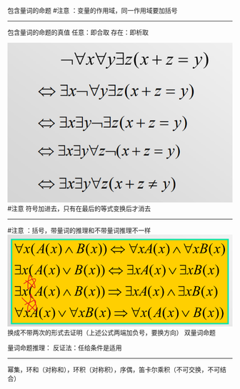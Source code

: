 包含量词的命题
#注意 ：变量的作用域，同一作用域要加括号

---
包含量词的命题的真值
	任意：即合取
	存在：即析取



![](附件/Pasted%20image%2020230227155333.png)
#注意 符号加进去，只有在最后的等式变换后才消去


---
#注意 ：括号，带量词的推理和不带量词推理不一样
![](附件/Pasted%20image%2020230228210638.png)
换成不带两次的形式去证明（上述公式两端加负号，要换方向）
双量词命题

量词命题推理：
	反证法：任给条件是适用

---
幂集，环和（对称和），环积（对称积），序偶，笛卡尔乘积（不可交换，不可结合）